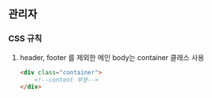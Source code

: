 ## 관리자

### CSS 규칙
1. header, footer 를 제외한 메인 body는 container 클래스 사용
    ```html
    <div class="container">
        <!--content 부분-->
    </div>
    ```
